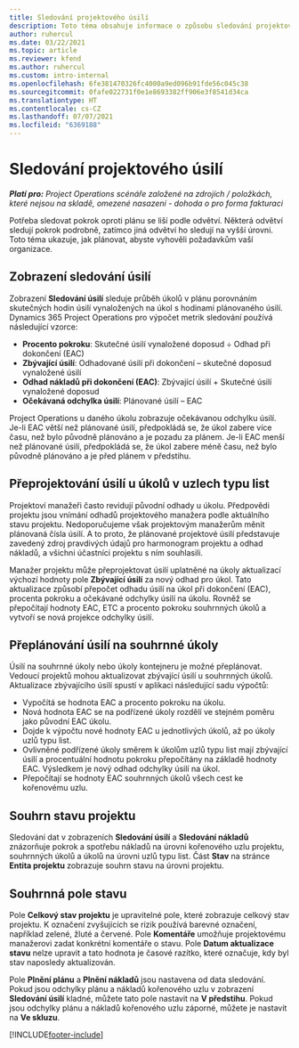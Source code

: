 ```yaml
---
title: Sledování projektového úsilí
description: Toto téma obsahuje informace o způsobu sledování projektového úsilí a postupu prací.
author: ruhercul
ms.date: 03/22/2021
ms.topic: article
ms.reviewer: kfend
ms.author: ruhercul
ms.custom: intro-internal
ms.openlocfilehash: 6fe381470326fc4000a9ed096b91fde56c045c38
ms.sourcegitcommit: 0fafe022731f0e1e8693382ff906e3f8541d34ca
ms.translationtype: HT
ms.contentlocale: cs-CZ
ms.lasthandoff: 07/07/2021
ms.locfileid: "6369188"
---
```

# <a name="project-effort-tracking"></a>Sledování projektového úsilí

_**Platí pro:** Project Operations scénáře založené na zdrojích / položkách, které nejsou na skladě, omezené nasazení - dohoda o pro forma fakturaci_

Potřeba sledovat pokrok oproti plánu se liší podle odvětví. Některá odvětví sledují pokrok podrobně, zatímco jiná odvětví ho sledují na vyšší úrovni. Toto téma ukazuje, jak plánovat, abyste vyhověli požadavkům vaší organizace.

## <a name="effort-tracking-view"></a>Zobrazení sledování úsilí

Zobrazení **Sledování úsilí** sleduje průběh úkolů v plánu porovnáním skutečných hodin úsilí vynaložených na úkol s hodinami plánovaného úsilí. Dynamics 365 Project Operations pro výpočet metrik sledování používá následující vzorce:

- **Procento pokroku**: Skutečné úsilí vynaložené doposud ÷ Odhad při dokončení (EAC) 
- **Zbývající úsilí**: Odhadované úsilí při dokončení – skutečné doposud vynaložené úsilí 
- **Odhad nákladů při dokončení (EAC)**: Zbývající úsilí + Skutečné úsilí vynaložené doposud 
- **Očekávaná odchylka úsilí**: Plánované úsilí – EAC

Project Operations u daného úkolu zobrazuje očekávanou odchylku úsilí. Je-li EAC větší než plánované úsilí, předpokládá se, že úkol zabere více času, než bylo původně plánováno a je pozadu za plánem. Je-li EAC menší než plánované úsilí, předpokládá se, že úkol zabere méně času, než bylo původně plánováno a je před plánem v předstihu.

## <a name="reprojecting-effort-on-leaf-node-tasks"></a>Přeprojektování úsilí u úkolů v uzlech typu list

Projektoví manažeři často revidují původní odhady u úkolu. Předpovědi projektu jsou vnímání odhadů projektového manažera podle aktuálního stavu projektu. Nedoporučujeme však projektovým manažerům měnit plánovaná čísla úsilí. A to proto, že plánované projektové úsilí představuje zavedený zdroj pravdivých údajů pro harmonogram projektu a odhad nákladů, a všichni účastníci projektu s ním souhlasili.

Manažer projektu může přeprojektovat úsilí uplatněné na úkoly aktualizací výchozí hodnoty pole **Zbývající úsilí** za nový odhad pro úkol. Tato aktualizace způsobí přepočet odhadu úsilí na úkol při dokončení (EAC), procenta pokroku a očekávané odchylky úsilí na úkolu. Rovněž se přepočítají hodnoty EAC, ETC a procento pokroku souhrnných úkolů a vytvoří se nová projekce odchylky úsilí.

## <a name="reprojection-of-effort-on-summary-tasks"></a>Přeplánování úsilí na souhrnné úkoly

Úsilí na souhrnné úkoly nebo úkoly kontejneru je možné přeplánovat. Vedoucí projektů mohou aktualizovat zbývající úsilí u souhrnných úkolů. Aktualizace zbývajícího úsilí spustí v aplikaci následující sadu výpočtů:

- Vypočítá se hodnota EAC a procento pokroku na úkolu.
- Nová hodnota EAC se na podřízené úkoly rozdělí ve stejném poměru jako původní EAC úkolu.
- Dojde k výpočtu nové hodnoty EAC u jednotlivých úkolů, až po úkoly uzlů typu list. 
- Ovlivněné podřízené úkoly směrem k úkolům uzlů typu list mají zbývající úsilí a procentuální hodnotu pokroku přepočítány na základě hodnoty EAC. Výsledkem je nový odhad odchylky úsilí na úkol. 
- Přepočítají se hodnoty EAC souhrnných úkolů všech cest ke kořenovému uzlu.


## <a name="project-status-summary"></a>Souhrn stavu projektu

Sledování dat v zobrazeních **Sledování úsilí** a **Sledování nákladů** znázorňuje pokrok a spotřebu nákladů na úrovni kořenového uzlu projektu, souhrnných úkolů a úkolů na úrovni uzlů typu list. Část **Stav** na stránce **Entita projektu** zobrazuje souhrn stavu na úrovni projektu.

## <a name="status-summary-fields"></a>Souhrnná pole stavu

Pole **Celkový stav projektu** je upravitelné pole, které zobrazuje celkový stav projektu. K označení zvyšujících se rizik používá barevné označení, například zelené, žluté a červené. Pole **Komentáře** umožňuje projektovému manažerovi zadat konkrétní komentáře o stavu. Pole **Datum aktualizace stavu** nelze upravit a tato hodnota je časové razítko, které označuje, kdy byl stav naposledy aktualizován.

Pole **Plnění plánu** a **Plnění nákladů** jsou nastavena od data sledování. Pokud jsou odchylky plánu a nákladů kořenového uzlu v zobrazení **Sledování úsilí** kladné, můžete tato pole nastavit na **V předstihu**. Pokud jsou odchylky plánu a nákladů kořenového uzlu záporné, můžete je nastavit na **Ve skluzu**.


[!INCLUDE[footer-include](../includes/footer-banner.md)]
